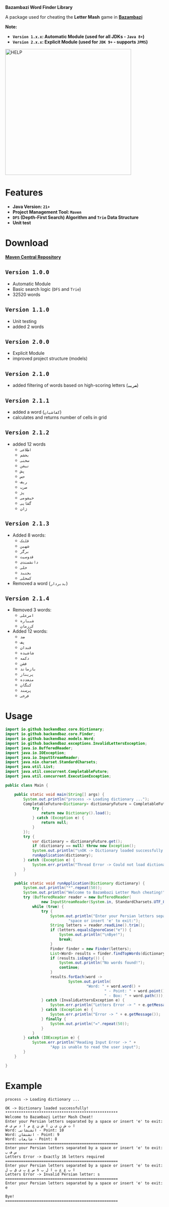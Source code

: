 **Bazambazi Word Finder Library**

A package used for cheating the **Letter Mash** game in **[Bazambazi](https://bazambazi.games)**

**Note:**

- **`Version 1.x.x`: Automatic Module (used for all JDKs - `Java 8+`)**
- **`Version 2.x.x`: Explicit Module (used for `JDK 9+` - supports `JPMS`)**

<img src="src/main/resources/images/help.jpg" alt="HELP" width="400">

# Features

- **Java Version: `21+`**
- **Project Management Tool: `Maven`**
- **`DFS` (Depth-First Search) Algorithm and `Trie` Data Structure**
- **Unit test**

# Download

**[Maven Central Repository](https://central.sonatype.com/artifact/io.github.backendbaz/bazambazi-wordfinder/overview)**

## `Version 1.0.0`

- Automatic Module
- Basic search logic (`DFS` and `Trie`)
- 32520 words

## `Version 1.1.0`

- Unit testing
- added 2 words

## `Version 2.0.0`

- Explicit Module
- improved project structure (models)

## `Version 2.1.0`

- added filtering of words based on high-scoring letters (**`ضریب`**)

## `Version 2.1.1`

- added a word (`کفاشیان`)
- calculates and returns number of cells in grid

## `Version 2.1.2`

- added 12 words
  - `اطلاعی`
  - `بخشم`
  - `سخنی`
  - `نیشن`
  - `پش`
  - `حس`
  - `ریف`
  - `صرب`
  - `پژ`
  - `خیشومی`
  - `گشایی`
  - `ژان`

## `Version 2.1.3`

- Added 8 words:
  - `قلتک`
  - `شهین`
  - `برگر`
  - `قدوسیت`
  - `دانشمندی`
  - `خلی`
  - `بجنبد`
  - `کسخلی`
- Removed a word (`بدبردار`)

## `Version 2.1.4`

- Removed 3 words:
  - `امرعلی`
  - `شبباره`
  - `کرزمان`
- Added 12 words:
  - `ضد`
  - `پف`
  - `قندان`
  - `شاشیده`
  - `دکمه`
  - `فشن`
  - `بازماند`
  - `پریناز`
  - `متعدده`
  - `کنگان`
  - `پرسند`
  - `فرخی`

# Usage

```java
import io.github.backendbaz.core.Dictionary;
import io.github.backendbaz.core.Finder;
import io.github.backendbaz.models.Word;
import io.github.backendbaz.exceptions.InvalidLettersException;
import java.io.BufferedReader;
import java.io.IOException;
import java.io.InputStreamReader;
import java.nio.charset.StandardCharsets;
import java.util.List;
import java.util.concurrent.CompletableFuture;
import java.util.concurrent.ExecutionException;

public class Main {

    public static void main(String[] args) {
        System.out.println("process -> Loading dictionary ...");
        CompletableFuture<Dictionary> dictionaryFuture = CompletableFuture.supplyAsync(() -> {
            try {
                return new Dictionary().load();
            } catch (Exception e) {
                return null;
            }
        });
        try {
            var dictionary = dictionaryFuture.get();
            if (dictionary == null) throw new Exception();
            System.out.println("\nOK -> Dictionary loaded successfully!");
            runApplication(dictionary);
        } catch (Exception e) {
            System.err.println("Thread Error -> Could not load dictionary!");
        }
    }

    public static void runApplication(Dictionary dictionary) {
        System.out.println("*".repeat(50));
        System.out.println("Welcome to Bazambazi Letter Mash cheating!");
        try (BufferedReader reader = new BufferedReader(
                new InputStreamReader(System.in, StandardCharsets.UTF_8))) {
            while (true) {
                try {
                    System.out.println("Enter your Persian letters separated by a " +
                            "space or insert 'e' to exit:");
                    String letters = reader.readLine().trim();
                    if (letters.equalsIgnoreCase("e")) {
                        System.out.println("\nBye!");
                        break;
                    }
                    Finder finder = new Finder(letters);
                    List<Word> results = finder.findTopWords(dictionary, 3);
                    if (results.isEmpty()) {
                        System.out.println("No words found!");
                        continue;
                    }
                    results.forEach(word ->
                            System.out.println(
                                    "Word: " + word.word() +
                                            " - Point: " + word.point() +
                                            " - Box: " + word.path()));
                } catch (InvalidLettersException e) {
                    System.err.println("Letters Error -> " + e.getMessage());
                } catch (Exception e) {
                    System.err.println("Error -> " + e.getMessage());
                } finally {
                    System.out.println("=".repeat(50));
                }
            }
        } catch (IOException e) {
            System.err.println("Reading Input Error -> " +
                    "App is unable to read the user input");
        }
    }

}
```

# Example

```text
process -> Loading dictionary ...

OK -> Dictionary loaded successfully!
**************************************************
Welcome to Bazambazi Letter Mash Cheat!
Enter your Persian letters separated by a space or insert 'e' to exit:
ا ت ش ن ی ن ا ش ن ع م ا د س ی ف
Word: اتشنشانی - Point: 10
Word: اتشنشان - Point: 9
Word: شایعات - Point: 8
==================================================
Enter your Persian letters separated by a space or insert 'e' to exit:
س ف ب
Letters Error -> Exactly 16 letters required
==================================================
Enter your Persian letters separated by a space or insert 'e' to exit:
س غ ب ی ق ب ل s ا ب غ ع ت ا ل ب
Letters Error -> Invalid Persian letter: s
==================================================
Enter your Persian letters separated by a space or insert 'e' to exit:
e

Bye!
==================================================
```
